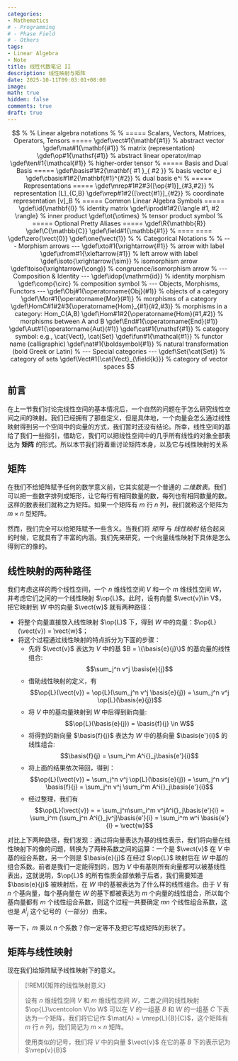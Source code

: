 ```yaml
---
categories:
- Mathematics
# - Programming
# - Phase Field
# - Others
tags:
- Linear Algebra
- Note
title: 线性代数笔记 II
description: 线性映射与矩阵
date: 2025-10-11T09:03:01+08:00
image: 
math: true
hidden: false
comments: true
draft: true
---
```

$$
% 
% Linear algebra notations
% 
% ===== Scalars, Vectors, Matrices, Operators, Tensors =====
\gdef\vect#1{\mathbf{#1}}        % abstract vector
\gdef\mat#1{\mathbf{#1}}         % matrix (representation)
\gdef\op#1{\mathsf{#1}}          % abstract linear operator/map
\gdef\ten#1{\mathcal{#1}}        % higher-order tensor
% ===== Basis and Dual Basis =====
\gdef\basis#1#2{\mathbf{ #1 }_{ #2 }}   % basis vector e_i
\gdef\cbasis#1#2{\mathbf{#1}^{#2}}  % dual basis e^i
% ===== Representations =====
\gdef\mrep#1#2#3{[\op{#1}]_{#3,#2}}      % representation [L]_{C,B}
\gdef\vrep#1#2{[\vect{#1}]_{#2}}    % coordinate representation [v]_B
% ===== Common Linear Algebra Symbols =====
\gdef\id{\mathbf{I}}             % identity matrix
\gdef\iprod#1#2{\langle #1, #2 \rangle} % inner product
\gdef\ot{\otimes}                % tensor product symbol
% ===== Optional Pretty Aliases =====
\gdef\R{\mathbb{R}}
\gdef\C{\mathbb{C}}
\gdef\field#1{\mathbb{#1}}
% ==== ====
\gdef\zero{\vect{0}}
\gdef\one{\vect{1}}
% 
% Categorical Notations
% 
% --- Morphism arrows ---
\gdef\xto#1{\xrightarrow{#1}}             % arrow with label
\gdef\xfrom#1{\xleftarrow{#1}}            % left arrow with label
\gdef\isoto{\xrightarrow{\sim}}           % isomorphism arrow
\gdef\toiso{\xrightarrow{\cong}}          % congruence/isomorphism arrow
% --- Composition & Identity ---
\gdef\idop{\mathrm{id}}                   % identity morphism
\gdef\comp{\circ}                         % composition symbol
% --- Objects, Morphisms, Functors ---
\gdef\Obj#1{\operatorname{Obj}(#1)}                 % objects of a category
\gdef\Mor#1{\operatorname{Mor}(#1)}                 % morphisms of a category
\gdef\HomC#1#2#3{\operatorname{Hom}_{#1}(#2,#3)}    % morphisms in a category: Hom_C(A,B)
\gdef\Hom#1#2{\operatorname{Hom}(#1,#2)}            % morphisms between A and B
\gdef\End#1{\operatorname{End}(#1)}
\gdef\Aut#1{\operatorname{Aut}(#1)}
\gdef\cat#1{\mathsf{#1}}                            % category symbol: e.g., \cat{Vect}, \cat{Set}
\gdef\fun#1{\mathcal{#1}}                           % functor name (calligraphic)
\gdef\nat#1{\boldsymbol{#1}}                        % natural transformation (bold Greek or Latin)
% --- Special categories ---
\gdef\Set{\cat{Set}}                                % category of sets
\gdef\Vect#1{\cat{Vect}_{\field{k}}}                % category of vector spaces
$$

## 前言

在上一节我们讨论完线性空间的基本情况后，一个自然的问题在于怎么研究线性空间之间的映射。我们已经拥有了那些定义，但是具体地，一个向量会怎么通过线性映射得到另一个空间中的向量的方式，我们暂时还没有结论。所幸，线性空间的基给了我们一些指引，借助它，我们可以把线性空间中的几乎所有线性的对象全部表达为 **矩阵** 的形式。所以本节我们将着重讨论矩阵本身，以及它与线性映射的关系

## 矩阵

在我们不给矩阵赋予任何的数学意义前，它其实就是一个普通的 *二维数表*。我们可以把一些数字排列成矩形，让它每行有相同数量的数，每列也有相同数量的数。这样的数表我们就称之为矩阵。如果一个矩阵有 $m$ 行 $n$ 列，我们就称这个矩阵为 $m\times n$ 型矩阵。

然而，我们完全可以给矩阵赋予一些含义。当我们将 *矩阵* 与 *线性映射* 结合起来的时候，它就具有了丰富的内涵。我们先来研究，一个向量线性映射下具体是怎么得到它的像的。

## 线性映射的两种路径

我们考虑这样的两个线性空间，一个 $n$ 维线性空间 $V$ 和一个 $m$ 维线性空间 $W$，并考虑它们之间的一个线性映射 $\op{L}$。此时，设有向量 $\vect{v}\in V$，把它映射到 $W$ 中的向量 $\vect{w}$ 就有两种路径：

- 将整个向量直接放入线性映射 $\op{L}$ 下，得到 $W$ 中的向量：$\op{L}(\vect{v}) = \vect{w}$；
- 将这个过程通过线性映射的特点拆分为下面的步骤：
  - 先将 $\vect{v}$ 表达为 $V$ 中的基 $B = \{\basis{e}{j}\}$ 的基向量的线性组合: $$\sum_j^n v^j \basis{e}{j}$$
  - 借助线性映射的定义，有 $$\op{L}(\vect{v}) = \op{L}(\sum_j^n v^j \basis{e}{j}) = \sum_j^n v^j \op{L}(\basis{e}{j})$$
  - 将 $V$ 中的基向量映射到 $W$ 中后得到新向量: $$\op{L}(\basis{e}{j}) = \basis{f}{j} \in W$$
  - 将得到的新向量 $\basis{f}{j}$ 表达为 $W$ 中的基向量 $\basis{e'}{i}$ 的线性组合: $$\basis{f}{j} = \sum_i^m A^i{}_j\basis{e'}{i}$$
  - 将上面的结果依次带回，得到：$$\op{L}(\vect{v}) = \sum_j^n v^j \op{L}(\basis{e}{j}) = \sum_j^n v^j \basis{f}{j} = \sum_j^n v^j \sum_i^m A^i{}_j\basis{e'}{i}$$
  - 经过整理，我们有 $$\op{L}(\vect{v}) =  = \sum_j^n\sum_i^m v^jA^i{}_j\basis{e'}{i} = \sum_i^m (\sum_j^n A^i{}_jv^j)\basis{e'}{i} = \sum_i^m w^i \basis{e'}{i} = \vect{w}$$

对比上下两种路径，我们发现：通过将向量表达为基的线性表示，我们将向量在线性映射下的像的问题，转换为了两种系数之间的运算：一个是 $\vect{v}$ 在 $V$ 中基的组合系数，另一个则是 $\basis{e}{j}$ 在经过 $\op{L}$ 映射后在 $W$ 中基的组合系数。前者是我们一定能得到的，因为 $V$ 中有基则所有向量都可以被基线性表出，这就说明，$\op{L}$ 的所有性质全部依赖于后者，我们需要知道 $\basis{e}{j}$ 被映射后，在 $W$ 中的基被表达为了什么样的线性组合。由于 $V$ 有 $n$ 个基向量，每个基向量在 $W$ 的基下都被表达为 $m$ 个向量的线性组合，所以每个基向量都有 $m$ 个线性组合系数，则这个过程一共要确定 $mn$ 个线性组合系数，这也是 $A^i{}_j$ 这个记号的（一部分）由来。

等一下，$m$ 乘以 $n$ 个系数？你一定等不及把它写成矩阵的形状了。

## 矩阵与线性映射

现在我们给矩阵赋予线性映射下的意义。

> [!REM]{矩阵的线性映射意义}
>
> 设有 $n$ 维线性空间 $V$ 和 $m$ 维线性空间 $W$，二者之间的线性映射 $\op{L}\vcentcolon V\to W$ 可以在 $V$ 的一组基 $B$ 和 $W$ 的一组基 $C$ 下表达为一个矩阵，我们将它记作 $\mat{A} = \mrep{L}{B}{C}$，这个矩阵有 $m$ 行 $n$ 列，我们简记为 $m\times n$ 矩阵。
> 
> 使用类似的记号，我们将 $V$ 中的向量 $\vect{v}$ 在它的基 $B$ 下的表示记为 $\vrep{v}{B}$

